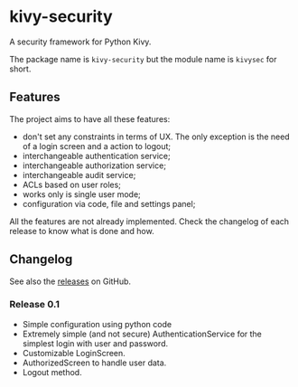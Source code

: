 # kivy-security
A security framework for Python Kivy. 

The package name is `kivy-security` but the module name is `kivysec` for short.

## Features
The project aims to have all these features:
* don't set any constraints in terms of UX. The only exception is the need of a
  login screen and a action to logout;
* interchangeable authentication service;
* interchangeable authorization service;
* interchangeable audit service;
* ACLs based on user roles;
* works only is single user mode;
* configuration via code, file and settings panel;

All the features are not already implemented. Check the changelog of each 
release to know what is done and how.

## Changelog
See also the [releases](https://github.com/ognibit/kivy-security/releases) on
GitHub.
### Release 0.1 

* Simple configuration using python code
* Extremely simple (and not secure) AuthenticationService for the simplest
  login with user and password. 
* Customizable LoginScreen.
* AuthorizedScreen to handle user data.
* Logout method.

